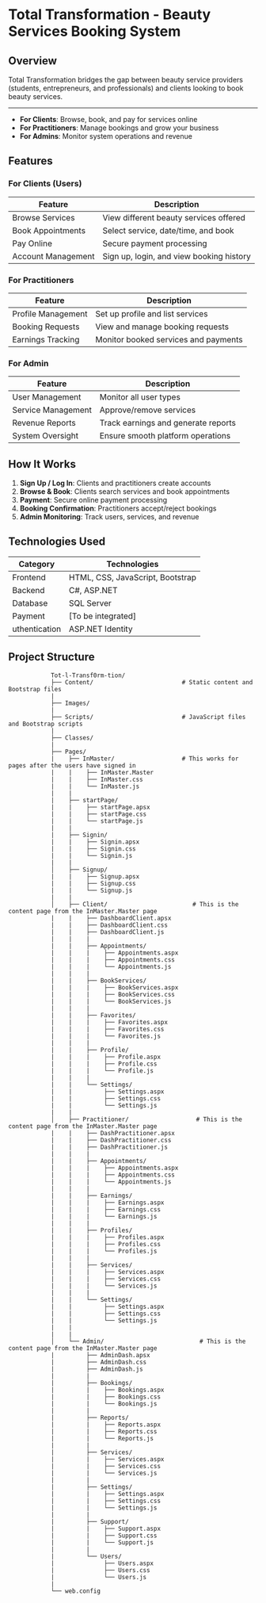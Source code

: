 # Total Transformation - Beauty Services Booking System

## Overview
Total Transformation bridges the gap between beauty service providers (students, entrepreneurs, and professionals) and clients looking to book beauty services.

---

- **For Clients**: Browse, book, and pay for services online
- **For Practitioners**: Manage bookings and grow your business
- **For Admins**: Monitor system operations and revenue

## Features

### For Clients (Users)
| Feature | Description |
|---------|-------------|
| Browse Services | View different beauty services offered |
| Book Appointments | Select service, date/time, and book |
| Pay Online | Secure payment processing |
| Account Management | Sign up, login, and view booking history |

### For Practitioners
| Feature | Description |
|---------|-------------|
| Profile Management | Set up profile and list services |
| Booking Requests | View and manage booking requests |
| Earnings Tracking | Monitor booked services and payments |

### For Admin
| Feature | Description |
|---------|-------------|
| User Management | Monitor all user types |
| Service Management | Approve/remove services |
| Revenue Reports | Track earnings and generate reports |
| System Oversight | Ensure smooth platform operations |

## How It Works
1. **Sign Up / Log In**: Clients and practitioners create accounts
2. **Browse & Book**: Clients search services and book appointments
3. **Payment**: Secure online payment processing
4. **Booking Confirmation**: Practitioners accept/reject bookings
5. **Admin Monitoring**: Track users, services, and revenue

## Technologies Used
| Category | Technologies |
|----------|-------------|
| Frontend | HTML, CSS, JavaScript, Bootstrap |
| Backend | C#, ASP.NET |
| Database | SQL Server |
| Payment | [To be integrated] |
| uthentication | ASP.NET Identity |

## Project Structure

                Tot-l-Transf0rm-tion/
                ├── Content/                         # Static content and Bootstrap files
                |
                ├── Images/ 
                |
                ├── Scripts/                         # JavaScript files and Bootstrap scripts
                |
                ├── Classes/ 
                |
                ├── Pages/
                |    ├── InMaster/                   # This works for pages after the users have signed in
                |    |    ├── InMaster.Master
                |    |    ├── InMaster.css
                |    |    └── InMaster.js
                |    |   
                |    ├── startPage/ 
                |    |    ├── startPage.apsx
                |    |    ├── startPage.css
                |    |    └── startPage.js
                |    |   
                |    ├── Signin/ 
                |    |    ├── Signin.apsx
                |    |    ├── Signin.css
                |    |    └── Signin.js
                |    |
                │    ├── Signup/ 
                |    |    ├── Signup.apsx
                |    |    ├── Signup.css
                |    |    └── Signup.js
                |    |
                │    ├── Client/                        # This is the content page from the InMaster.Master page
                |    |    ├── DashboardClient.apsx
                |    |    ├── DashboardClient.css
                |    |    ├── DashboardClient.js
                |    |    |   
                |    |    ├── Appointments/
                |    |    |    ├── Appointments.aspx
                |    |    |    ├── Appointments.css
                |    |    |    └── Appointments.js
                |    |    |   
                |    |    ├── BookServices/
                |    |    |    ├── BookServices.aspx
                |    |    |    ├── BookServices.css
                |    |    |    └── BookServices.js
                |    |    |   
                |    |    ├── Favorites/
                |    |    |    ├── Favorites.aspx
                |    |    |    ├── Favorites.css
                |    |    |    └── Favorites.js
                |    |    |   
                |    |    ├── Profile/
                |    |    |    ├── Profile.aspx
                |    |    |    ├── Profile.css
                |    |    |    └── Profile.js
                |    |    |   
                |    |    └── Settings/
                |    |         ├── Settings.aspx
                |    |         ├── Settings.css
                |    |         └── Settings.js
                |    |
                │    ├── Practitioner/                   # This is the content page from the InMaster.Master page
                |    |    ├── DashPractitioner.apsx
                |    |    ├── DashPractitioner.css
                |    |    ├── DashPractitioner.js
                |    |    |
                |    |    ├── Appointments/
                |    |    |    ├── Appointments.aspx
                |    |    |    ├── Appointments.css
                |    |    |    └── Appointments.js
                |    |    |
                |    |    ├── Earnings/
                |    |    |    ├── Earnings.aspx
                |    |    |    ├── Earnings.css
                |    |    |    └── Earnings.js
                |    |    |
                |    |    ├── Profiles/
                |    |    |    ├── Profiles.aspx
                |    |    |    ├── Profiles.css
                |    |    |    └── Profiles.js
                |    |    |
                |    |    ├── Services/
                |    |    |    ├── Services.aspx
                |    |    |    ├── Services.css
                |    |    |    └── Services.js
                |    |    |
                |    |    └── Settings/
                |    |         ├── Settings.aspx
                |    |         ├── Settings.css
                |    |         └── Settings.js
                |    |
                |    |
                │    └── Admin/                           # This is the content page from the InMaster.Master page
                |         ├── AdminDash.apsx
                |         ├── AdminDash.css
                |         ├── AdminDash.js
                |         |   
                |         ├── Bookings/
                |         |    ├── Bookings.aspx
                |         |    ├── Bookings.css
                |         |    └── Bookings.js
                |         |
                |         ├── Reports/
                |         |    ├── Reports.aspx
                |         |    ├── Reports.css
                |         |    └── Reports.js
                |         |
                |         ├── Services/
                |         |    ├── Services.aspx
                |         |    ├── Services.css
                |         |    └── Services.js
                |         |
                |         ├── Settings/
                |         |    ├── Settings.aspx
                |         |    ├── Settings.css
                |         |    └── Settings.js
                |         |
                |         ├── Support/
                |         |    ├── Support.aspx
                |         |    ├── Support.css
                |         |    └── Support.js
                |         |
                |         └── Users/
                |              ├── Users.aspx
                |              ├── Users.css
                |              └── Users.js
                |   
                └── web.config 

